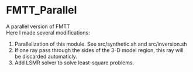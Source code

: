 # FMTT_Parallel
A parallel version of FMTT  
Here I made several modifications:  
1. Parallelization of this module. See src/synthetic.sh and src/inversion.sh
2. If one ray pass through the sides of the 3-D model region, this ray will be discarded automaticly.
3. Add LSMR solver to solve least-square problems.
